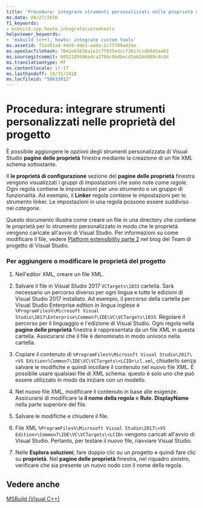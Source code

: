 ```yaml
---
title: 'Procedura: integrare strumenti personalizzati nelle proprietà del progetto'
ms.date: 04/27/2016
f1_keywords:
- msbuild.cpp.howto.integratecustomtools
helpviewer_keywords:
- 'msbuild (c++), howto: integrate custom tools'
ms.assetid: f32d91a4-44e9-4de3-aa9a-1c7f709ad2ee
ms.openlocfilehash: 7041e6583ba1e2c7f035edcc72617ccdb8d5aa02
ms.sourcegitcommit: 6052185696adca270bc9bdbec45a626dd89cdcdd
ms.translationtype: MT
ms.contentlocale: it-IT
ms.lasthandoff: 10/31/2018
ms.locfileid: "50633012"
---
```

# <a name="how-to-integrate-custom-tools-into-the-project-properties"></a>Procedura: integrare strumenti personalizzati nelle proprietà del progetto

È possibile aggiungere le opzioni degli strumenti personalizzata di Visual Studio **pagine delle proprietà** finestra mediante la creazione di un file XML schema sottostante.

Il **le proprietà di configurazione** sezione del **pagine delle proprietà** finestra vengono visualizzati i gruppi di impostazioni che sono note come *regole*. Ogni regola contiene le impostazioni per uno strumento o un gruppo di funzionalità. Ad esempio, il **Linker** regola contiene le impostazioni per lo strumento linker. Le impostazioni in una regola possono essere suddiviso nei *categorie*.

Questo documento illustra come creare un file in una directory che contiene le proprietà per lo strumento personalizzato in modo che le proprietà vengono caricate all'avvio di Visual Studio. Per informazioni su come modificare il file, vedere [Platform extensibility parte 2](https://blogs.msdn.microsoft.com/vsproject/2009/06/18/platform-extensibility-part-2/) nel blog del Team di progetto di Visual Studio.

### <a name="to-add-or-change-project-properties"></a>Per aggiungere o modificare le proprietà del progetto

1. Nell'editor XML, creare un file XML.

1. Salvare il file in Visual Studio 2017 `VCTargets\1033` cartella. Sarà necessario un percorso diverso per ogni lingua e tutte le edizioni di Visual Studio 2017 installato. Ad esempio, il percorso della cartella per Visual Studio Enterprise edition in lingua inglese è `%ProgramFiles%\Microsoft Visual Studio\2017\Enterprise\Common7\IDE\VC\VCTargets\1033`. Regolare il percorso per il linguaggio e l'edizione di Visual Studio. Ogni regola nella **pagine delle proprietà** finestra è rappresentata da un file XML in questa cartella. Assicurarsi che il file è denominato in modo univoco nella cartella.

1. Copiare il contenuto di `%ProgramFiles%\Microsoft Visual Studio\2017\<VS Edition>\Common7\IDE\VC\VCTargets\<LCID>\cl.xml`, chiuderlo senza salvare le modifiche e quindi incollare il contenuto nel nuovo file XML. È possibile usare qualsiasi file di XML schema: questo è solo uno che può essere utilizzato in modo da iniziare con un modello.

1. Nel nuovo file XML, modificare il contenuto in base alle esigenze. Assicurarsi di modificare la **il nome della regola** e **Rule. DisplayName** nella parte superiore del file.

1. Salvare le modifiche e chiudere il file.

1. File XML `%ProgramFiles%\Microsoft Visual Studio\2017\<VS Edition>\Common7\IDE\VC\VCTargets\<LCID>` vengono caricati all'avvio di Visual Studio. Pertanto, per testare il nuovo file, riavviare Visual Studio.

1. Nelle **Esplora soluzioni**, fare doppio clic su un progetto e quindi fare clic su **proprietà**. Nel **pagine delle proprietà** finestra, nel riquadro sinistro, verificare che sia presente un nuovo nodo con il nome della regola.

## <a name="see-also"></a>Vedere anche

[MSBuild (Visual C++)](../build/msbuild-visual-cpp.md)
